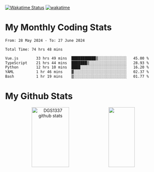 [![Wakatime Status](https://github.com/noopurphalak/noopurphalak/workflows/wakatime-status-update/badge.svg)](https://github.com/noopurphalak/noopurphalak/actions/workflows/main.yml)
[![wakatime](https://wakatime.com/badge/user/80ace140-ef40-4fdd-b8ed-f3be3d2e1aea.svg)](https://wakatime.com/@80ace140-ef40-4fdd-b8ed-f3be3d2e1aea)

# My Monthly Coding Stats

<!--START_SECTION:waka-->

```txt
From: 28 May 2024 - To: 27 June 2024

Total Time: 74 hrs 48 mins

Vue.js        33 hrs 49 mins  ███████████▒░░░░░░░░░░░░░   45.00 %
TypeScript    21 hrs 44 mins  ███████▒░░░░░░░░░░░░░░░░░   28.93 %
Python        12 hrs 10 mins  ████░░░░░░░░░░░░░░░░░░░░░   16.20 %
YAML          1 hr 46 mins    ▓░░░░░░░░░░░░░░░░░░░░░░░░   02.37 %
Bash          1 hr 19 mins    ▒░░░░░░░░░░░░░░░░░░░░░░░░   01.77 %
```

<!--END_SECTION:waka-->

# My Github Stats
<div style="text-align: center;">
  <img width="49%" height="195px" src="https://github-readme-stats-sigma-five.vercel.app/api?username=noopurphalak&show_icons=true&count_private=true&hide_border=true&title_color=ecf2f8&icon_color=0d1117&text_color=FFFFFF&bg_color=0d1117" alt="DGS1337 github stats" />
  <img width="41%" height="195px" src="https://github-readme-stats-sigma-five.vercel.app/api/top-langs/?username=noopurphalak&layout=compact&hide_border=true&title_color=ecf2f8&text_color=FFFFFF&bg_color=0d1117" />
</div>
